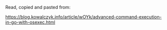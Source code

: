 Read, copied and pasted from:

https://blog.kowalczyk.info/article/wOYk/advanced-command-execution-in-go-with-osexec.html